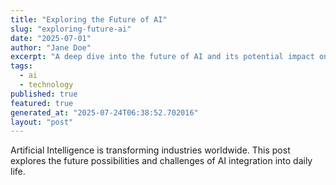 ```yaml
---
title: "Exploring the Future of AI"
slug: "exploring-future-ai"
date: "2025-07-01"
author: "Jane Doe"
excerpt: "A deep dive into the future of AI and its potential impact on various sectors."
tags:
  - ai
  - technology
published: true
featured: true
generated_at: "2025-07-24T06:38:52.702016"
layout: "post"
---
```


Artificial Intelligence is transforming industries worldwide. This post explores the future possibilities and challenges of AI integration into daily life.